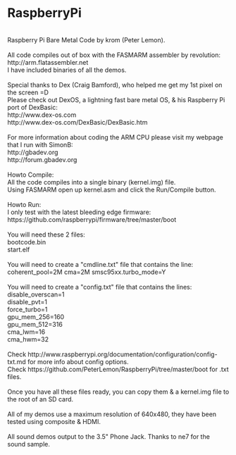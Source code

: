 RaspberryPi
===========
<br />
Raspberry Pi Bare Metal Code by krom (Peter Lemon).<br />
<br />
All code compiles out of box with the FASMARM assembler by revolution:<br />
http://arm.flatassembler.net<br />
I have included binaries of all the demos.<br />
<br />
Special thanks to Dex (Craig Bamford), who helped me get my 1st pixel on the screen =D<br />
Please check out DexOS, a lightning fast bare metal OS, & his Raspberry Pi port of DexBasic:<br />
http://www.dex-os.com<br />
http://www.dex-os.com/DexBasic/DexBasic.htm<br />
<br />
For more information about coding the ARM CPU please visit my webpage that I run with SimonB:<br />
http://gbadev.org<br />
http://forum.gbadev.org<br />
<br />
Howto Compile:<br />
All the code compiles into a single binary (kernel.img) file.<br />
Using FASMARM open up kernel.asm and click the Run/Compile button.<br />
<br />
Howto Run:<br />
I only test with the latest bleeding edge firmware:<br />
https://github.com/raspberrypi/firmware/tree/master/boot<br />
<br />
You will need these 2 files:<br />
bootcode.bin<br />
start.elf<br />
<br />
You will need to create a "cmdline.txt" file that contains the line:<br />
coherent_pool=2M cma=2M smsc95xx.turbo_mode=Y<br />
<br />
You will need to create a "config.txt" file that contains the lines:<br />
disable_overscan=1<br />
disable_pvt=1<br />
force_turbo=1<br />
gpu_mem_256=160<br />
gpu_mem_512=316<br />
cma_lwm=16<br />
cma_hwm=32<br />
<br />
Check http://www.raspberrypi.org/documentation/configuration/config-txt.md for more info about config options.<br />
Check https://github.com/PeterLemon/RaspberryPi/tree/master/boot for .txt files.<br />
<br />
Once you have all these files ready, you can copy them & a kernel.img file to the root of an SD card.<br />
<br />
All of my demos use a maximum resolution of 640x480, they have been tested using composite & HDMI.<br />
<br />
All sound demos output to the 3.5" Phone Jack. Thanks to ne7 for the sound sample.<br />

